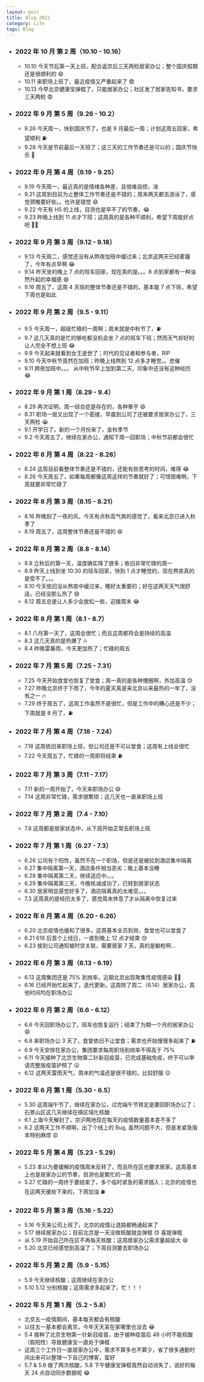 ```yaml
---
layout: post
title: Blog 2022
category: Life
tags: Blog
---
```



- ### 2022 年 10 月 第 2 周（10.10 - 10.16）
     - 10.10 今天节后第一天上班，配合返京后三天两检居家办公；整个国庆假期还是很顺利的 😄
     - 10.11 来职场上班了，最近疫情又严重起来了 😨
     - 10.13 今早北京健康宝弹框了，只能居家办公；社区发了居家告知书，要求三天两检 😨

- ### 2022 年 9 月 第 5 周（9.26 - 10.2）
     - 9.26 今天周一，快到国庆节了，也是 9 月最后一周；计划这周五回家，希望顺利 ⛽️
     - 9.28 今天是节前最后一天班了；这三天的工作节奏还是可以的；国庆节快乐 🎉
- ### 2022 年 9 月 第 4 周（9.19 - 9.25）
     - 9.19 今天周一，最近真的是情绪各种差，且很难自控，淦
     - 9.21 这周到目前为止整体工作节奏还是不错的；周末两天都去游泳了，感觉颈椎要好些。。也许是错觉 😄
     - 9.22 今天有 H5 的上线，目测也是早不了的节奏，😂
     - 9.23 昨晚上线到 11 点才下班；这周真的是各种不顺利，希望下周能好点吧 😮‍💨
- ### 2022 年 9 月 第 3 周（9.12 - 9.18）
     - 9.13 今天周二，感觉还没有从熬夜加班中缓过来；北京这两天已经雾霾了，今年有点早啊 😂
     - 9.14 昨天坐的晚上 7 点的班车回家，现在真的是。。。8 点到家都有一种油然升起的幸福感 😄
     - 9.16 周五了，这周 4 天班的整体节奏还是不错的，基本能 7 点下班，希望下周也是如此

- ### 2022 年 9 月 第 2 周（9.5 - 9.11）
     - 9.5 今天周一，超级忙碌的一周啊；周末就是中秋节了，⛽️
     - 9.7 这几天真的是忙的够呛都没机会坐 7 点的班车下班；然而天气却好的让人完全不想上班 😂
     - 9.9 今天起来就看到女王逝世了；时代的见证者和参与者，RIP
     - 9.10 今天中秋节竟然在加班；昨晚上线熬到 12 点多才睡觉。。悲催
     - 9.11 跨夜加班中。。。 从中秋节早上加到第二天，印象中还没有这种经历 😂

- ### 2022 年 9 月 第 1 周（8.29 - 9.4）
     - 8.29 再次证明，周一综合症是存在的，各种晕乎 😄
     - 8.31 职场一层又出现了一个密接，早晨到公司了还被要求居家办公了，三天两检 😭
     - 9.1 开学日了，新的一个月份来了，金秋季节
     - 9.2 今天周五了，继续在家办公，通知下周一回职场；中秋节前都会很忙

- ### 2022 年 8 月 第 4 周（8.22 - 8.28）
     - 8.24 这周目前看整体节奏还是不错的，还能有些思考的时间，难得 😂
     - 8.26 今天周五了，如果每周都像这周这样的节奏就好了；可惜很难啊，下周就要非常忙碌了

- ### 2022 年 8 月 第 3 周（8.15 - 8.21）
     - 8.16 昨晚刮了一夜的风，今天有点秋高气爽的感觉了，看来北京已进入秋季了
     - 8.19 周五了，这周整体节奏还是不错的 😄

- ### 2022 年 8 月 第 2 周（8.8 - 8.14）
     - 8.8 立秋后的第一天，温度确实降了很多；依旧非常忙碌的周一
     - 8.9 昨天上线到坐 10:30 的班车回家，快到 1 点才睡觉的，现在熬夜真的是受不了。。。
     - 8.10 今天依旧没从熬夜中缓过来，睡好太重要的；好在这两天天气很舒适，已经没那么热了 😄
     - 8.12 周五总是让人多少会放松一些，迎接周末 😂

- ### 2022 年 8 月 第 1 周（8.1 - 8.7）
     - 8.1 八月第一天了，这周会很忙；而且这周都将会是持续的高温
     - 8.3 这几天真的是热爆了 🔥
     - 8.4 昨晚雷暴雨，今天更加热了；忙碌的周五

- ### 2022 年 7 月 第 5 周（7.25 - 7.31）
     - 7.25 今天开始食堂也恢复了堂食；周一真的是各种懵圈啊，外加高温 😓
     - 7.27 昨晚北京终于下雨了，今年的夏天真是来北京以来最热的一年了，没有之一 🔥
     - 7.29 终于周五了，这周工作虽然不是很忙，但是工作中的糟心还是不少；下周就是 8 月了，⛽️

- ### 2022 年 7 月 第 4 周（7.18 - 7.24）
     - 7.18 这周依旧来职场上班，但公司还是不可以堂食；这周有上线会很忙
     - 7.22 今天周五了，忙碌的一周即将结束 ⛽️

- ### 2022 年 7 月 第 3 周（7.11 - 7.17）
     - 7.11 新的一周开始了，今天来职场办公 😄
     - 7.14 这周非常忙碌，需求很繁琐；这几天也一直来职场上班

- ### 2022 年 7 月 第 2 周（7.4 - 7.10）
     - 7.8 这周都是居家状态中，从下周开始正常去职场上班

- ### 2022 年 7 月 第 1 周（6.27 - 7.3）
     - 6.26 公司有个阳性，虽然不在一个职场，但是还是被拉到酒店集中隔离 
     - 6.27 集中隔离第一天，酒店条件相当恶劣；晚上基本没睡
     - 6.28 集中隔离第二天，继续适应中。。。
     - 6.29 集中隔离第三天，今晚核减成功了，已转到居家状态
     - 6.30 居家明显感觉好多了，酒店隔离真的太难受。。。
     - 7.3 这周真的是经历太多了，感觉周末休息了才从隔离中恢复过来

- ### 2022 年 6 月 第 4 周（6.20 - 6.26）
     - 6.20 北京疫情也缓和了很多，这周基本全员到岗，食堂也可以堂食了
     - 6.21 618 后首个上线日，一直到晚上 12 点才结束 😓
     - 6.23 接到公司通知被时空关联，需要居家 7 天，真的是躺枪啊...

- ### 2022 年 6 月 第 3 周（6.13 - 6.19）
     - 6.13 这周集团还是 75% 到岗率，近期北京出现聚集性疫情感染 😮‍💨
     - 6.16 已经开始忙起来了，迭代更新。这周除了周二（6.14）居家办公，其他时间均在职场办公

- ### 2022 年 6 月 第 2 周（6.6 - 6.12）
     - 6.6 今天回职场办公了，班车也恢复运行；结束了为期一个月的居家办公 😄
     - 6.8 来职场办公 3 天了，食堂依旧不让堂食；需求也开始慢慢多起来了 ⛽️
     - 6.9 今天安排在家办公，集团要求每周职场到岗率不得高于 75%
     - 6.11 今天接种了北京生物第二针新冠疫苗，已完成基础免疫，终于可以申请完整版疫苗护照了 😮
     - 6.12 这两天雷雨天气，周末的气温还是很不错的，比较舒服 😌

- ### 2022 年 6 月 第 1 周（5.30 - 6.5）
     - 5.30 这周端午节了，继续在家办公，过完端午节铁定是要回职场办公了；石景山区这几天继续在搞区域化核酸
     - 6.1 上海今天解封了，京沪两地现在每天的疫情数量基本差不多了
     - 6.2 这两天工作不顺啊，出了个线上的 Bug, 虽然问题不大，但是发紧急版本特别麻烦 😡

- ### 2022 年 5 月 第 4 周（5.23 - 5.29）
     - 5.23 本以为要缓解的疫情周末反转了，而且所在区也要求居家，这周基本上也是居家办公的节奏，目测也是繁忙的一周
     - 5.27 忙碌的一周终于要结束了，多个临时紧急的需求插入；北京的疫情也在这两天缓些下来的，下周加油 ⛽️

- ### 2022 年 5 月 第 3 周（5.16 - 5.22）
     - 5.16 今天来公司上班了，北京的疫情让道路都畅通起来了
     - 5.17 继续居家办公；目前北京是一天没做核酸就会弹框 😓 喜提弹框
     - 从 5.19 开始自己所在区不再每天核酸；这周居家办公需求量超级大 😄
     - 5.20 北京已经感觉到高温了；下周目测要去职场办公

- ### 2022 年 5 月 第 2 周（5.9 - 5.15）
     - 5.9 今天继续核酸；这周继续在家办公
     - 5.10 5.12 分别核酸；这周需求多起来了，忙！！！

- ### 2022 年 5 月 第 1 周（5.2 - 5.8）
     - 北京五一疫情期间，基本每天都会有核酸
     - 以往五一基本都会离京，今年天天呆在家哪里也没去 😂
     - 5.4 接种了北京生物第一针新冠疫苗，由于接种疫苗后 48 小时不能核酸（假阳性）导致健康宝一直处于弹框
     - 这周三个工作日一直居家办公中，需求不算多也不算少，省了很多通勤时间出来可以整理一下自己的博客，蛮好
     - 5.7 & 5.8 做了两次核酸，5.8 下午健康宝弹框竟然自动消失了，说好的每天 24 点自动同步数据呢 😂